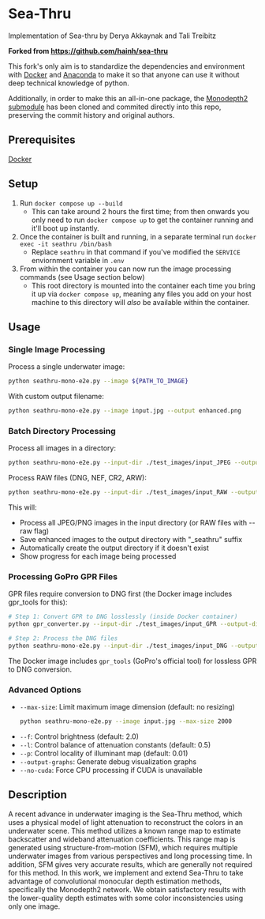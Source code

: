 # Sea-Thru
Implementation of Sea-thru by Derya Akkaynak and Tali Treibitz

__Forked from https://github.com/hainh/sea-thru__

This fork's only aim is to standardize the dependencies and environment with [Docker](https://docs.docker.com/get-docker/) and [Anaconda](https://www.anaconda.com/) to make it so that anyone can use it without deep technical knowledge of python.

Additionally, in order to make this an all-in-one package, the [Monodepth2 submodule](https://github.com/nianticlabs/monodepth2/tree/b676244e5a1ca55564eb5d16ab521a48f823af31) has been cloned and commited directly into this repo, preserving the commit history and original authors.

## Prerequisites

[Docker](https://docs.docker.com/get-docker/)

## Setup

1. Run `docker compose up --build`
    - This can take around 2 hours the first time; from then onwards you only need to run `docker compose up` to get the container running and it'll boot up instantly.
2. Once the container is built and running, in a separate terminal run `docker exec -it seathru /bin/bash`
    - Replace `seathru` in that command if you've modified the `SERVICE` enviornment variable in `.env`
3. From within the container you can now run the image processing commands (see Usage section below)
    - This root directory is mounted into the container each time you bring it up via `docker compose up`, meaning any files you add on your host machine to this directory will _also_ be available within the container.

## Usage

### Single Image Processing
Process a single underwater image:
```bash
python seathru-mono-e2e.py --image ${PATH_TO_IMAGE}
```

With custom output filename:
```bash
python seathru-mono-e2e.py --image input.jpg --output enhanced.png
```

### Batch Directory Processing
Process all images in a directory:
```bash
python seathru-mono-e2e.py --input-dir ./test_images/input_JPEG --output-dir ./test_images/output_JPEG
```

Process RAW files (DNG, NEF, CR2, ARW):
```bash
python seathru-mono-e2e.py --input-dir ./test_images/input_RAW --output-dir ./test_images/output_RAW --raw
```

This will:
- Process all JPEG/PNG images in the input directory (or RAW files with --raw flag)
- Save enhanced images to the output directory with "_seathru" suffix
- Automatically create the output directory if it doesn't exist
- Show progress for each image being processed

### Processing GoPro GPR Files
GPR files require conversion to DNG first (the Docker image includes gpr_tools for this):

```bash
# Step 1: Convert GPR to DNG losslessly (inside Docker container)
python gpr_converter.py --input-dir ./test_images/input_GPR --output-dir ./test_images/input_DNG

# Step 2: Process the DNG files
python seathru-mono-e2e.py --input-dir ./test_images/input_DNG --output-dir ./test_images/output_GPR --raw
```

The Docker image includes `gpr_tools` (GoPro's official tool) for lossless GPR to DNG conversion.

### Advanced Options
- `--max-size`: Limit maximum image dimension (default: no resizing)
  ```bash
  python seathru-mono-e2e.py --image input.jpg --max-size 2000
  ```
- `--f`: Control brightness (default: 2.0)
- `--l`: Control balance of attenuation constants (default: 0.5)
- `--p`: Control locality of illuminant map (default: 0.01)
- `--output-graphs`: Generate debug visualization graphs
- `--no-cuda`: Force CPU processing if CUDA is unavailable

## Description

A recent advance in underwater imaging is the Sea-Thru method, which uses a physical model of light attenuation to reconstruct
the colors in an underwater scene. This method utilizes a known
range map to estimate backscatter and wideband attenuation
coefficients. This range map is generated using structure-from-motion (SFM), which requires multiple underwater images from various perspectives and long processing time. In addition, SFM gives very accurate results, which are generally not required for this method. In this work, we implement and extend Sea-Thru to take advantage of convolutional monocular depth estimation methods, specifically the Monodepth2 network. We obtain satisfactory results with the lower-quality depth estimates with some color inconsistencies using only one image.
